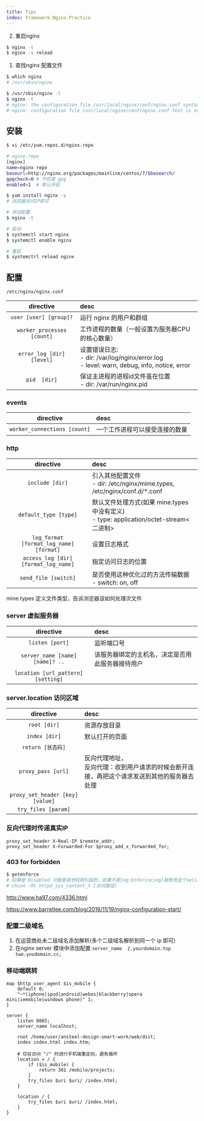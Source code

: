 ```yaml
---
title: Tips
index: Framework.Nginx.Practice
---
```



2. 重启nginx

``` bash
$ nginx -t
$ nginx -s reload
```

1. 查找nginx 配置文件

```bash
$ which nginx
# /usr/sbin/nginx

$ /usr/sbin/nginx -t
$ nginx -t
# nginx: the configuration file /usr/local/nginx/conf/nginx.conf syntax is ok
# nginx: configuration file /usr/local/nginx/conf/nginx.conf test is successful
```



## 安装

``` bash
$ vi /etc/yum.repos.d/nginx.repo
```

``` bash
# nginx.repo
[nginx]
name=nginx repo
baseurl=http://nginx.org/packages/mainline/centos/7/$basearch/
gpgcheck=0 # 不检查 gpg
enabled=1  # 默认开启
```

``` bash
$ yum install nginx -y
# 浏览器访问IP即可
```

``` bash
# 测试配置
$ nginx -t 

# 启动
$ systemctl start nginx
$ systemctl enable nginx

# 重启
$ systemctrl reload nginx
```

## 配置

`/etc/nginx/nginx.conf`


|directive|desc|
|:---:|:---|
|`user [user] [group]?`|运行 nginx 的用户和群组|
|`worker_processes [count]`|工作进程的数量（一般设置为服务器CPU的核心数量）|
|`error_log [dir] [level]`|设置错误日志: <br> - dir: /var/log/nginx/error.log <br>- level: warn, debug, info, notice, error |
|`pid  [dir]` |保证主进程的进程id文件虽在位置 <br> - dir: /var/run/nginx.pid |


### events

|directive|desc|
|:---:|:---|
|`worker_connections [count]`|一个工作进程可以接受连接的数量|

### http

|directive|desc|
|:---:|:---|
|`include [dir]`|引入其他配置文件 <br> - dir: /etc/nginx/mime.types, /etc/nginx/conf.d/*.conf|
|`default_type [type]`|默认文件处理方式(如果 mine.types 中没有定义) <br> - type: application/octet-stream<二进制>|
|`log_format [format_log_name] [format]`|设置日志格式|
|`access_log [dir] [format_log_name]`|指定访问日志的位置|
|`send_file [switch]`|是否使用这种优化过的方法传输数据<br> - switch: on, off|


mine.types 定义文件类型，告诉浏览器该如何处理次文件


### server 虚拟服务器

|directive|desc|
|:---:|:---|
|`listen [port]`|监听端口号|
|`server_name [name] [name]? ..`|该服务器绑定的主机名，决定是否用此服务器接待用户|
|`location [url_pattern] [setting]`||

### server.location 访问区域

|directive|desc|
|:---:|:---|
|`root [dir]`|资源存放目录|
|`index [dir]`|默认打开的页面|
|`return [状态码]`||
|`proxy_pass [url]`|反向代理地址，<br>反向代理：收到用户请求的时候会断开连接，再把这个请求发送到其他的服务器去处理|
|`proxy_set_header [key] [value]`||
|`try_files [param]`||


### 反向代理时传递真实IP

```
proxy_set_header X-Real-IP $remote_addr;
proxy_set_header X-Forwarded-For $proxy_add_x_forwarded_for;
```


### 403 for forbidden

``` bash 
$ getenforce 
# 如果是 Disabled 可能是其他权限引起的，如果不是[eg:Enforincing]就修改这个selinux配置
# chcon -Rt httpd_sys_content_t [访问路径]
```
http://www.ha97.com/4336.html

https://www.barretlee.com/blog/2016/11/19/nginx-configuration-start/


### 配置二级域名

1. 在运营商处未二级域名添加解析(多个二级域名解析到同一个 ip 即可)
2. 在nginx server 模块中添加配置 `server_name  2.yourdomain.top two.youdomain.cc;`



### 移动端跳转 

``` 
map $http_user_agent $is_mobile {
    default 0;
    "~*(iphone|ipod|android|webos|blackberry|opera mini|iemobile|windows phone)" 1;
}

server {
    listen 8085;
    server_name localhost;

    root /home/user/ansteel-design-smart-work/web/dist;
    index index.html index.htm;

    # 仅在访问 "/" 时进行手机端重定向，避免循环
    location = / {
        if ($is_mobile) {
            return 301 /mobile/projects;
        }
        try_files $uri $uri/ /index.html;
    }

    location / {
        try_files $uri $uri/ /index.html;
    }
}
```